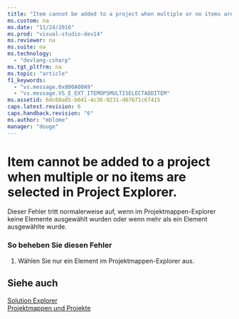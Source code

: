 ```yaml
---
title: "Item cannot be added to a project when multiple or no items are selected in Project Explorer."
ms.custom: na
ms.date: "11/24/2016"
ms.prod: "visual-studio-dev14"
ms.reviewer: na
ms.suite: na
ms.technology: 
  - "devlang-csharp"
ms.tgt_pltfrm: na
ms.topic: "article"
f1_keywords: 
  - "vs.message.0x800A00A9"
  - "vs.message.VS_E_EXT_ITEMOPSMULTISELECTADDITEM"
ms.assetid: 6dc60a85-b041-4c36-9231-d67671c67415
caps.latest.revision: 6
caps.handback.revision: "6"
ms.author: "mblome"
manager: "douge"
---
```

# Item cannot be added to a project when multiple or no items are selected in Project Explorer.
Dieser Fehler tritt normalerweise auf, wenn im Projektmappen\-Explorer keine Elemente ausgewählt wurden oder wenn mehr als ein Element ausgewählte wurde.  
  
### So beheben Sie diesen Fehler  
  
1.  Wählen Sie nur ein Element im Projektmappen\-Explorer aus.  
  
## Siehe auch  
 [Solution Explorer](assetId:///ca0ad8e7-eda8-40d4-a76e-2a6864b16e00)   
 [Projektmappen und Projekte](../Topic/Solutions%20and%20Projects%20in%20Visual%20Studio.md)